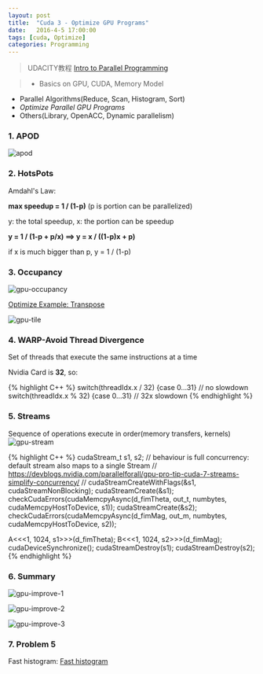 ```yaml
---
layout: post
title:  "Cuda 3 - Optimize GPU Programs"
date:   2016-4-5 17:00:00
tags: [cuda, Optimize]
categories: Programming
---
```


> UDACITY教程 [Intro to Parallel Programming][link] 

> * Basics on GPU, CUDA, Memory Model
 * Parallel Algorithms(Reduce, Scan, Histogram, Sort)
 * *Optimize Parallel GPU Programs*
 * Others(Library, OpenACC, Dynamic parallelism)

[link]: https://www.udacity.com/wiki/cs344

### 1. **APOD**
![apod](http://7xno5y.com1.z0.glb.clouddn.com/apod.png)

### 2. **HotsPots**
Amdahl's Law: 

**max speedup = 1 / (1-p)** (p is portion can be parallelized)

y: the total speedup, x: the portion can be speedup

**y = 1 / (1-p + p/x) ==> y = x / ((1-p)x + p)**

if x is much bigger than p, y = 1 / (1-p)

### 3. **Occupancy**
![gpu-occupancy](http://7xno5y.com1.z0.glb.clouddn.com/gpu-occupancy.png)

[Optimize Example: Transpose](https://github.com/wykvictor/cs344-udacity/blob/master/Lesson%20Code%20Snippets/Lesson%205%20Code%20Snippets/transpose.cu)

![gpu-tile](http://7xno5y.com1.z0.glb.clouddn.com/gpu-tiling.png)

### 4. **WARP-Avoid Thread Divergence**
Set of threads that execute the same instructions at a time

Nvidia Card is **32**, so:

{% highlight C++ %}
switch(threadIdx.x / 32) {case 0...31}  // no slowdown
switch(threadIdx.x % 32) {case 0...31}  // 32x slowdown
{% endhighlight %}

### 5. **Streams** 
Sequence of operations execute in order(memory transfers, kernels)
![gpu-stream](http://7xno5y.com1.z0.glb.clouddn.com/gpu-stream.png)

{% highlight C++ %}
cudaStream_t s1, s2;
// behaviour is full concurrency: default stream also maps to a single Stream
// https://devblogs.nvidia.com/parallelforall/gpu-pro-tip-cuda-7-streams-simplify-concurrency/
// cudaStreamCreateWithFlags(&s1, cudaStreamNonBlocking);
cudaStreamCreate(&s1);
checkCudaErrors(cudaMemcpyAsync(d_fimTheta, out_t, numbytes, cudaMemcpyHostToDevice, s1));
cudaStreamCreate(&s2);
checkCudaErrors(cudaMemcpyAsync(d_fimMag, out_m, numbytes, cudaMemcpyHostToDevice, s2));

A<<<1, 1024, s1>>>(d_fimTheta);
B<<<1, 1024, s2>>>(d_fimMag);
cudaDeviceSynchronize();
cudaStreamDestroy(s1); cudaStreamDestroy(s2);
{% endhighlight %}

### 6. **Summary**
![gpu-improve-1](http://7xno5y.com1.z0.glb.clouddn.com/gpu-improve-1.png)

![gpu-improve-2](http://7xno5y.com1.z0.glb.clouddn.com/gpu-improve-2.png)

![gpu-improve-3](http://7xno5y.com1.z0.glb.clouddn.com/gpu-improve-3.png)

### 7. Problem 5
Fast histogram:
[Fast histogram](https://github.com/wykvictor/cs344-udacity/blob/master/Problem%20Sets/Problem%20Set%205/student.cu)